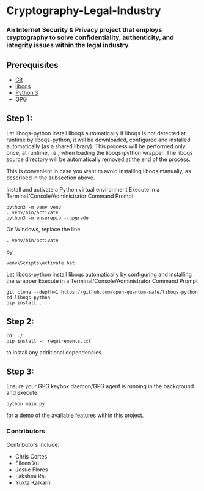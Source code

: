 # Cryptography-Legal-Industry

### An Internet Security &amp; Privacy project that employs cryptography to solve  confidentiality, authenticity, and integrity issues within the legal industry.


## Prerequisites
- [Git](https://git-scm.com/)
- [liboqs](https://github.com/open-quantum-safe/liboqs)
- [Python 3](https://www.python.org/)
- [GPG](https://www.gnupg.org/download/)

## Step 1:

Let liboqs-python install liboqs automatically
If liboqs is not detected at runtime by liboqs-python, it will be downloaded, configured and installed automatically (as a shared library). This process will be performed only once, at runtime, i.e., when loading the liboqs-python wrapper. The liboqs source directory will be automatically removed at the end of the process.

This is convenient in case you want to avoid installing liboqs manually, as described in the subsection above.

Install and activate a Python virtual environment
Execute in a Terminal/Console/Administrator Command Prompt

```
python3 -m venv venv
. venv/bin/activate
python3 -m ensurepip --upgrade
```

On Windows, replace the line
```
. venv/bin/activate
```
by
```
venv\Scripts\activate.bat
```

Let liboqs-python install liboqs automatically by configuring and installing the wrapper
Execute in a Terminal/Console/Administrator Command Prompt
```
git clone --depth=1 https://github.com/open-quantum-safe/liboqs-python
cd liboqs-python
pip install .
```
## Step 2:
```
cd ../
pip install -r requirements.txt
```
to install any additional dependencies.

## Step 3:

Ensure your GPG keybox daemon/GPG agent is running in the background and execute 
```
python main.py
```
for a demo of the available features within this project.

### Contributors

Contributors include:

- Chris Cortes
- Eileen Xu
- Josue Flores
- Lakshmi Raj
- Yukta Kalkarni
